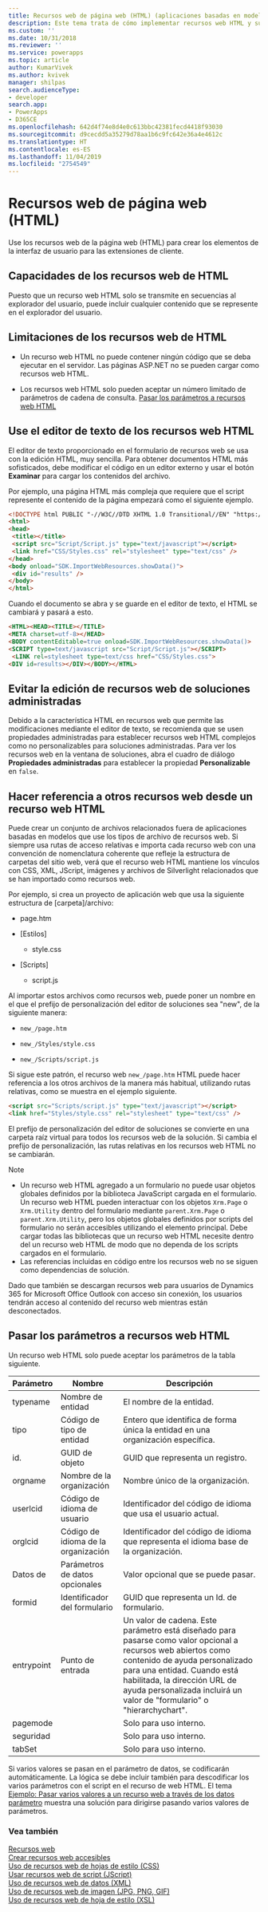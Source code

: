 ```yaml
---
title: Recursos web de página web (HTML) (aplicaciones basadas en modelos) | Microsoft Docs
description: Este tema trata de cómo implementar recursos web HTML y sus capacidades y limitaciones
ms.custom: ''
ms.date: 10/31/2018
ms.reviewer: ''
ms.service: powerapps
ms.topic: article
author: KumarVivek
ms.author: kvivek
manager: shilpas
search.audienceType:
- developer
search.app:
- PowerApps
- D365CE
ms.openlocfilehash: 642d4f74e8d4e0c613bbc42381fecd4418f93030
ms.sourcegitcommit: d9cecdd5a35279d78aa1b6c9fc642e36a4e4612c
ms.translationtype: HT
ms.contentlocale: es-ES
ms.lasthandoff: 11/04/2019
ms.locfileid: "2754549"
---
```

# <a name="webpage-html-web-resources"></a>Recursos web de página web (HTML)

<!-- https://docs.microsoft.com/dynamics365/customer-engagement/developer/webpage-html-web-resources -->

Use los recursos web de la página web (HTML) para crear los elementos de la interfaz de usuario para las extensiones de cliente.

<a name="BKMK_Capabilities"></a>

## <a name="capabilities-of-html-web-resources"></a>Capacidades de los recursos web de HTML

Puesto que un recurso web HTML solo se transmite en secuencias al explorador del usuario, puede incluir cualquier contenido que se represente en el explorador del usuario.  

<a name="BKMK_Limitations"></a>

## <a name="limitations-of-html-web-resources"></a>Limitaciones de los recursos web de HTML  

- Un recurso web HTML no puede contener ningún código que se deba ejecutar en el servidor. Las páginas ASP.NET no se pueden cargar como recursos web HTML.

- Los recursos web HTML solo pueden aceptar un número limitado de parámetros de cadena de consulta. [Pasar los parámetros a recursos web HTML](webpage-html-web-resources.md#BKMK_PassingParametersToWebResources)  

<a name="BKMK_UsingTextEditor"></a>

## <a name="use-the-text-editor-for-html-web-resources"></a>Use el editor de texto de los recursos web HTML

 El editor de texto proporcionado en el formulario de recursos web se usa con la edición HTML, muy sencilla. Para obtener documentos HTML más sofisticados, debe modificar el código en un editor externo y usar el botón **Examinar** para cargar los contenidos del archivo.

 Por ejemplo, una página HTML más compleja que requiere que el script represente el contenido de la página empezará como el siguiente ejemplo.

```html
<!DOCTYPE html PUBLIC "-//W3C//DTD XHTML 1.0 Transitional//EN" "https://www.w3.org/TR/xhtml1/DTD/xhtml1-transitional.dtd">
<html>
<head>
 <title></title>
 <script src="Script/Script.js" type="text/javascript"></script>
 <link href="CSS/Styles.css" rel="stylesheet" type="text/css" />
</head>
<body onload="SDK.ImportWebResources.showData()">
 <div id="results" />
</body>
</html>
```

 Cuando el documento se abra y se guarde en el editor de texto, el HTML se cambiará y pasará a esto.  

```html
<HTML><HEAD><TITLE></TITLE>
<META charset=utf-8></HEAD>
<BODY contentEditable=true onload=SDK.ImportWebResources.showData()>
<SCRIPT type=text/javascript src="Script/Script.js"></SCRIPT>
 <LINK rel=stylesheet type=text/css href="CSS/Styles.css">
<DIV id=results></DIV></BODY></HTML>
```

<a name="BKMK_PreventEditing"></a>

## <a name="prevent-editing-of-web-resources-for-managed-solutions"></a>Evitar la edición de recursos web de soluciones administradas

Debido a la característica HTML en recursos web que permite las modificaciones mediante el editor de texto, se recomienda que se usen propiedades administradas para establecer recursos web HTML complejos como no personalizables para soluciones administradas. Para ver los recursos web en la ventana de soluciones, abra el cuadro de diálogo **Propiedades administradas** para establecer la propiedad **Personalizable** en `false`.  

<a name="BKMK_ReferencingOtherWebResources"></a>

## <a name="reference-other-web-resources-from-an-html-web-resource"></a>Hacer referencia a otros recursos web desde un recurso web HTML

 Puede crear un conjunto de archivos relacionados fuera de aplicaciones basadas en modelos que use los tipos de archivo de recursos web. Si siempre usa rutas de acceso relativas e importa cada recurso web con una convención de nomenclatura coherente que refleje la estructura de carpetas del sitio web, verá que el recurso web HTML mantiene los vínculos con CSS, XML, JScript, imágenes y archivos de Silverlight relacionados que se han importado como recursos web.  

 Por ejemplo, si crea un proyecto de aplicación web que usa la siguiente estructura de [carpeta]/archivo:  

-   page.htm

-   [Estilos]

    -   style.css
  
-   [Scripts] 
  
    -   script.js
  
 Al importar estos archivos como recursos web, puede poner un nombre en el que el prefijo de personalización del editor de soluciones sea "new", de la siguiente manera:  
  
-   `new_/page.htm`  
  
-   `new_/Styles/style.css`  
  
-   `new_/Scripts/script.js`  
  
 Si sigue este patrón, el recurso web `new_/page.htm` HTML puede hacer referencia a los otros archivos de la manera más habitual, utilizando rutas relativas, como se muestra en el ejemplo siguiente.  

```html
<script src="Scripts/script.js" type="text/javascript"></script>
<link href="Styles/style.css" rel="stylesheet" type="text/css" />
```

 El prefijo de personalización del editor de soluciones se convierte en una carpeta raíz virtual para todos los recursos web de la solución. Si cambia el prefijo de personalización, las rutas relativas en los recursos web HTML no se cambiarán.  
  
> [!NOTE]
>  - Un recurso web HTML agregado a un formulario no puede usar objetos globales definidos por la biblioteca JavaScript cargada en el formulario. Un recurso web HTML pueden interactuar con los objetos `Xrm.Page` o `Xrm.Utility` dentro del formulario mediante `parent.Xrm.Page` o `parent.Xrm.Utility`, pero los objetos globales definidos por scripts del formulario no serán accesibles utilizando el elemento principal. Debe cargar todas las bibliotecas que un recurso web HTML necesite dentro del un recurso web HTML de modo que no dependa de los scripts cargados en el formulario.  
> - Las referencias incluidas en código entre los recursos web no se siguen como dependencias de solución.  

 Dado que también se descargan recursos web para usuarios de Dynamics 365 for Microsoft Office Outlook con acceso sin conexión, los usuarios tendrán acceso al contenido del recurso web mientras están desconectados.  

<a name="BKMK_PassingParametersToWebResources"></a>

## <a name="pass-parameters-to-html-web-resources"></a>Pasar los parámetros a recursos web HTML

 Un recurso web HTML solo puede aceptar los parámetros de la tabla siguiente.

|Parámetro|Nombre|Descripción|
|---------------|----------|-----------------|
|typename|Nombre de entidad|El nombre de la entidad.|
|tipo|Código de tipo de entidad|Entero que identifica de forma única la entidad en una organización específica.|
|id.|GUID de objeto|GUID que representa un registro.|
|orgname|Nombre de la organización|Nombre único de la organización.|
|userlcid|Código de idioma de usuario|Identificador del código de idioma que usa el usuario actual.|
|orglcid|Código de idioma de la organización|Identificador del código de idioma que representa el idioma base de la organización.|
|Datos de |Parámetros de datos opcionales|Valor opcional que se puede pasar.|
|formid|Identificador del formulario|GUID que representa un Id. de formulario.|
|entrypoint|Punto de entrada|Un valor de cadena. Este parámetro está diseñado para pasarse como valor opcional a recursos web abiertos como contenido de ayuda personalizado para una entidad. Cuando está habilitada, la dirección URL de ayuda personalizada incluirá un valor de "formulario" o "hierarchychart".|
|pagemode||Solo para uso interno.|
|seguridad||Solo para uso interno.|
|tabSet||Solo para uso interno.|

 Si varios valores se pasan en el parámetro de datos, se codificarán automáticamente. La lógica se debe incluir también para descodificar los varios parámetros con el script en el recurso de web HTML. El tema [Ejemplo: Pasar varios valores a un recurso web a través de los datos parámetro](sample-pass-multiple-values-web-resource-through-data-parameter.md) muestra una solución para dirigirse pasando varios valores de parámetros.  

### <a name="see-also"></a>Vea también
 [Recursos web](web-resources.md)   
 [Crear recursos web accesibles](create-accessible-web-resources.md)   
 [Uso de recursos web de hojas de estilo (CSS)](css-web-resources.md)   
 [Usar recursos web de script (JScript)](script-jscript-web-resources.md)   
 [Uso de recursos web de datos (XML)](data-xml-web-resources.md)   
 [Uso de recursos web de imagen (JPG, PNG, GIF)](image-web-resources.md)   
 [Uso de recursos web de hoja de estilo (XSL)](stylesheet-xsl-web-resources.md)
